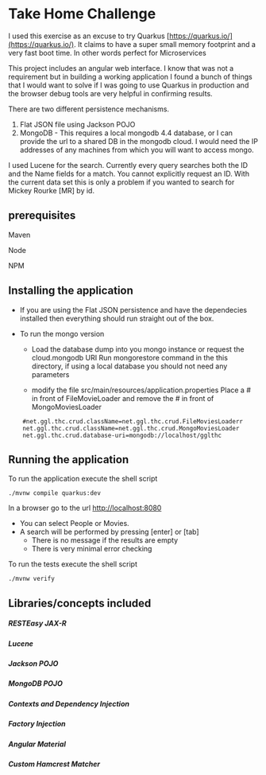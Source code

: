 # Take Home Challenge 

I used this exercise as an excuse to try Quarkus [https://quarkus.io/](https://quarkus.io/). It claims to have a super small memory footprint and a very fast boot time.  In other words perfect for Microservices

This project includes an angular web interface. I know that was not a requirement but in building a working application I found a bunch of things that I would want to solve if I was going to use Quarkus in production and the browser debug tools are very helpful in confirming results.

There are two different persistence mechanisms.
1. Flat JSON file using Jackson POJO
2. MongoDB - This requires a local mongodb 4.4 database, or I can provide the url to a shared DB in the mongodb cloud. I would need the IP addresses of any machines from which you will want to access mongo.

I used Lucene for the search.  Currently every query searches both the ID and the Name fields for a match.  You cannot explicitly request an ID. With the current data set this is only a problem if you wanted to search for Mickey Rourke [MR] by id.


## prerequisites
Maven

Node

NPM

## Installing the application 
- If you are using the Flat JSON persistence and have the dependecies installed then everything should run straight out of the box.

- To run the mongo version
    
    - Load the database dump into you mongo instance or request the cloud.mongodb URI 
      Run mongorestore command in the this directory, if using a local database you should not need any parameters
    
    - modify the file src/main/resources/application.properties
      Place a \# in front of FileMovieLoader and remove the \# in front of MongoMoviesLoader

```
    #net.ggl.thc.crud.className=net.ggl.thc.crud.FileMoviesLoaderr
    net.ggl.thc.crud.className=net.ggl.thc.crud.MongoMoviesLoader 
    net.ggl.thc.crud.database-uri=mongodb://localhost/gglthc
```

## Running the application 

To run the application execute the shell script 

```t
./mvnw compile quarkus:dev
```
In a browser go to the url [http://localhost:8080](http://localhost:8080)

  - You can select People or Movies. 
  - A search will be performed by pressing [enter] or [tab]
      - There is no message if the results are empty
      - There is very minimal error checking
      
To run the tests execute the shell script 

```shell script
./mvnw verify
```


## Libraries/concepts included

##### RESTEasy JAX-R

##### Lucene

##### Jackson POJO 

##### MongoDB POJO 

##### Contexts and Dependency Injection

##### Factory Injection 

##### Angular Material

##### Custom Hamcrest Matcher


